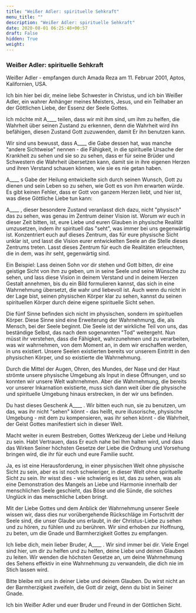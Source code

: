 ```yaml
---
title: "Weißer Adler: spirituelle Sehkraft"
menu_title: ""
description: "Weißer Adler: spirituelle Sehkraft"
date: 2020-08-01 06:25:48+00:57
draft: False
hidden: True
weight:
---
```

### Weißer Adler: spirituelle Sehkraft

Weißer Adler - empfangen durch Amada Reza am 11. Februar 2001, Aptos, Kalifornien, USA.

Ich bin hier bei dir, meine liebe Schwester in Christus, und ich bin Weißer Adler, ein wahrer Anhänger meines Meisters, Jesus, und ein Teilhaber an der Göttlichen Liebe, der Essenz der Seele Gottes.

Ich möchte mit A____ teilen, dass wir mit ihm sind, um ihm zu helfen, die Wahrheit über seinen Zustand zu erkennen, denn die Wahrheit wird ihn befähigen, diesen Zustand Gott zuzuwenden, damit Er ihn benutzen kann.

Wir sind uns bewusst, dass A____ die Gabe dessen hat, was manche "andere Sichtweise" nennen - die Fähigkeit, in die spirituelle Ursache der Krankheit zu sehen und sie so zu sehen, dass er für seine Brüder und Schwestern die Wahrheit übersetzen kann, damit sie in ihre eigenen Herzen und ihren Verstand schauen können, wie sie es nie getan haben.

A____ s Gabe der Heilung entwickelte sich durch seinen Wunsch, Gott zu dienen und sein Leben so zu sehen, wie Gott es von ihm erwarten würde. Es gibt keinen Fehler, dass er Gott von ganzem Herzen liebt, und hier ist, was diese Göttliche Liebe tun kann:

A____ , dieser besondere Zustand veranlasst dich dazu, nicht "physisch" das zu sehen, was genau im Zentrum deiner Vision ist. Worum wir euch in dieser Zeit bitten, ist, eure Liebe und euren Glauben in physische Realität umzusetzen, indem ihr spirituell das "seht", was immer bei uns gegenwärtig ist. Konzentriert euch auf dieses Zentrum, das für eure physische Sicht unklar ist, und lasst die Vision eurer entwickelten Seele an die Stelle dieses Zentrums treten. Lasst dieses Zentrum für euch die Realitäten erleuchten, die in dem, was ihr seht, gegenwärtig sind.

Ein Beispiel: Lass deinen Sohn vor dir stehen und Gott bitten, dir eine geistige Sicht von ihm zu geben, um in seine Seele und seine Wünsche zu sehen, und lass diese Vision in deinem Verstand und in deinem Herzen Gestalt annehmen, bis du ein Bild formulieren kannst, das sich in eine Wahrnehmung übersetzt, die wahr und liebevoll ist. Auch wenn du nicht in der Lage bist, seinen physischen Körper klar zu sehen, kannst du seinen spirituellen Körper durch deine eigene spirituelle Sicht sehen.

Die fünf Sinne befinden sich nicht im physischen, sondern im spirituellen Körper. Diese Sinne sind eine Erweiterung der Wahrnehmung, die, als Mensch, bei der Seele beginnt. Die Seele ist der wirkliche Teil von uns, das beständige Selbst, das nach dem sogenannten "Tod" weitergeht. Nun müsst ihr verstehen, dass die Fähigkeit, wahrzunehmen und zu verarbeiten, was wir wahrnehmen, von dem Moment an, in dem wir erschaffen werden, in uns existiert. Unsere Seelen existierten bereits vor unserem Eintritt in den physischen Körper, und so existierte die Wahrnehmung.

Durch die Mittel der Augen, Ohren, des Mundes, der Nase und der Haut strömte unsere physische Umgebung als Input in diese Öffnungen, und so konnten wir unsere Welt wahrnehmen. Aber die Wahrnehmung, die bereits vor unserer Inkarnation existierte, muss sich dann weit über die physische und spirituelle Umgebung hinaus erstrecken, in der wir uns befinden.

Du hast dieses Geschenk A____ . Wir bitten euch nun, sie zu benutzen, um das, was ihr nicht "sehen" könnt - das heißt, eure illusorische, physische Umgebung - mit dem zu kompensieren, was ihr sehen könnt - die Wahrheit, der Geist Gottes manifestiert sich in dieser Welt.

Macht weiter in eurem Bestreben, Gottes Werkzeug der Liebe und Heilung zu sein. Habt Vertrauen, dass Er euch nahe bei Ihm halten wird, und dass das Wirken Seiner höchsten Gesetze der Liebe die Ordnung und Vorsehung bringen wird, die ihr für euch und eure Familie sucht.

Ja, es ist eine Herausforderung, in einer physischen Welt ohne physische Sicht zu sein, aber es ist noch schwieriger, in dieser Welt ohne spirituelle Sicht zu sein. Ihr wisst dies - wie schwierig es ist, das zu sehen, was als eine Demonstration des Mangels an Liebe und Harmonie innerhalb der menschlichen Seele geschieht, das Böse und die Sünde, die solches Unglück in das menschliche Leben bringt.

Mit der Liebe Gottes und dem Anblick der Wahrnehmung unserer Seele wissen wir, dass dies nur vorübergehende Rückschläge im Fortschritt der Seele sind, die unser Glaube uns erlaubt, in der Christus-Liebe zu sehen und zu hören, zu fühlen und zu berühren. Wir sind erhoben zur Hoffnung, zu beten, um die Gnade und Barmherzigkeit Gottes zu empfangen.

Ich liebe dich, mein lieber Bruder, A____ . Wir sind immer bei dir. Viele Engel sind hier, um dir zu helfen und zu helfen, deine Liebe und deinen Glauben zu leiten. Wir wenden die höchsten Gesetze an, um deine Wahrnehmung des Sehens effektiv in eine Wahrnehmung zu verwandeln, die dich nie im Stich lassen wird.

Bitte bleibe mit uns in deiner Liebe und deinem Glauben. Du wirst nicht an der Barmherzigkeit zweifeln, die Gott dir zeigt, denn du bist in Seiner Gnade.

Ich bin Weißer Adler und euer Bruder und Freund in der Göttlichen Sicht.

